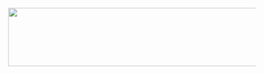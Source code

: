 <p align="center" style="margin-bottom:0!important;">
    <a href="http://nai8.me" target="_blank">
        <img width="600" height="120" src="https://nai8.me/images/ext-logos/yii2-mini-program.jpg">
    </a>
</p>